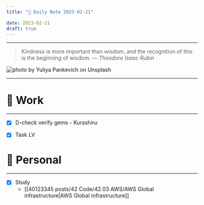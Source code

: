 ```yaml
---
title: "🌱 Daily Note 2023-02-21"

date: 2023-02-21
draft: true
---
```



---

> Kindness is more important than wisdom, and the recognition of this is the beginning of wisdom.
> — <cite>Theodore Isaac Rubin</cite>

![photo by Yuliya Pankevich on Unsplash](https://images.unsplash.com/photo-1617472891287-6679e9115781?crop=entropy&cs=tinysrgb&fm=jpg&ixid=MnwzNjM5Nzd8MHwxfHJhbmRvbXx8fHx8fHx8fDE2NzY5NTAwMzQ&ixlib=rb-4.0.3&q=80&w=500&h=500)

---


# 💼 Work
---
- [x] D-check verify gems - Kurashiru
- [x] Task LV


# 🌱 Personal
---
- [x] Study
	-   [[40123345 posts/42 Code/42.03 AWS/AWS Global infrastructure|AWS Global infrastructure]]
